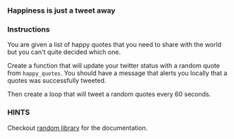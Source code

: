 ### Happiness is just a tweet away

### Instructions

You are given a list of happy quotes that you need to share with the world but you can't quite decided which one.

Create a function that will update your twitter status with a random quote from `happy_quotes`. You should have a message that alerts you locally that a quotes was successfully tweeted.

Then create a loop that will tweet a random quotes every 60 seconds.

### HINTS

Checkout [random library](https://docs.python.org/2/library/random.html) for the documentation.

